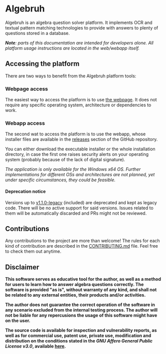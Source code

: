 # Algebruh

Algebruh is an algebra question solver platform. It implements OCR and textual pattern matching technologies to provide with answers to plenty of questions stored in a database.

_**Note**: parts of this documentation are intended for developers alone. All platform usage instructions are located in the web/webapp itself._

## Accessing the platform

There are two ways to benefit from the Algebruh platform tools:

### Webpage access

The easiest way to access the platform is to use [the webpage](https://algebruh.erlete.org). It does not require any specific operating system, architecture or dependencies to work.

### Webapp access

The second wat to access the platform is to use the webapp, whose installer files are available in the [releases](https://github.com/erlete/algebruh/releases) section of the GitHub repository.

You can either download the executable installer or the whole installation directory, in case the first one raises security alerts on your operating system (probably because of the lack of digital signature).

_The application is only available for the Windows x64 OS. Further implementations for different OSs and architectures are not planned, yet under specific circumstances, they could be feasible._

#### Deprecation notice

Versions up to [v1.1.0-legacy](https://github.com/erlete/algebruh/releases/tag/v1.1.0-legacy) (included) are deprecated and kept as legacy code. There will be no active support for said versions. Issues related to them will be automatically discarded and PRs might not be reviewed.

## Contributions

Any contributions to the project are more than welcome! The rules for each kind of contribution are described in the [CONTRIBUTING.md](./CONTRIBUTING.md) file. Feel free to check them out anytime.

## Disclaimer

**This software serves as educative tool for the author, as well as a method for users to learn how to answer algebra questions correctly. The software is provided "as is", without warranty of any kind, and shall not be related to any external entities, their products and/or activities.**

**The author does not guarantee the correct operation of the software in any scenario excluded from the internal testing process. The author will not be liable for any repercusions the usage of this software might have on the user.**

**The source code is available for inspection and vulnerability reports, as well as for commercial use, patent use, private use, modification and distribution on the conditions stated in the _GNU Affero General Public License v3.0_, available [here](LICENSE).**
